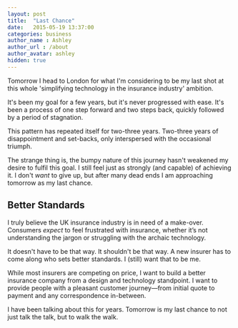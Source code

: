 ```yaml
---
layout: post
title:  "Last Chance"
date:   2015-05-19 13:37:00
categories: business
author_name : Ashley
author_url : /about
author_avatar: ashley
hidden: true
---
```


Tomorrow I head to London for what I'm considering to be my last shot at this whole 'simplifying technology in the insurance industry' ambition.

It's been my goal for a few years, but it's never progressed with ease. It's been a process of one step forward and two steps back, quickly followed by a period of stagnation.

This pattern has repeated itself for two-three years. Two-three years of disappointment and set-backs, only interspersed with the occasional triumph.

The strange thing is, the bumpy nature of this journey hasn't weakened my desire to fulfil this goal. I still feel just as strongly (and capable) of achieving it. I don't _want_ to give up, but after many dead ends I am approaching tomorrow as my last chance.

<!--more-->

<h2>Better Standards</h2>

I truly believe the UK insurance industry is in need of a make-over. Consumers _expect_ to feel frustrated with insurance, whether it’s not understanding the jargon or struggling with the archaic technology.

It doesn't have to be that way. It shouldn't be that way. A new insurer has to come along who sets better standards. I (still) want that to be me.

While most insurers are competing on price, I want to build a better insurance company from a design and technology standpoint. I want to provide people with a pleasant customer journey—from initial quote to payment and any correspondence in-between.

I have been talking about this for years. Tomorrow is my last chance to not just talk the talk, but to walk the walk.